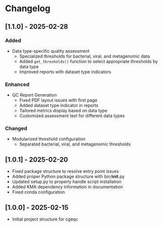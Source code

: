 # Changelog

## [1.1.0] - 2025-02-28
### Added
- Data type-specific quality assessment
  - Specialized thresholds for bacterial, viral, and metagenomic data
  - Added `get_thresholds()` function to select appropriate thresholds by data type
  - Improved reports with dataset type indicators

### Enhanced
- QC Report Generation
  - Fixed PDF layout issues with first page
  - Added dataset type indicator in reports
  - Tailored metrics display based on data type
  - Customized assessment text for different data types

### Changed
- Modularized threshold configuration
  - Separated bacterial, viral, and metagenomic thresholds

## [1.0.1] - 2025-02-20
- Fixed package structure to resolve entry point issues
- Added proper Python package structure with bin/__init__.py
- Updated setup.py to properly handle script installation
- Added KMA dependency information in documentation
- Fixed conda configuration

## [1.0.0] - 2025-02-15
- Initial project structure for cgeqc